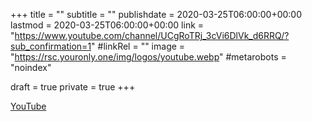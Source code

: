 +++
title = ""
subtitle = ""
publishdate = 2020-03-25T06:00:00+00:00
lastmod = 2020-03-25T06:00:00+00:00
link = "https://www.youtube.com/channel/UCgRoTRj_3cVi6DlVk_d6RRQ/?sub_confirmation=1"
#linkRel = ""
image = "https://rsc.youronly.one/img/logos/youtube.webp"
#metarobots = "noindex"

draft = true
private = true
+++

[YouTube](https://www.youtube.com/channel/UCgRoTRj_3cVi6DlVk_d6RRQ/?sub_confirmation=1 "YouTube")
